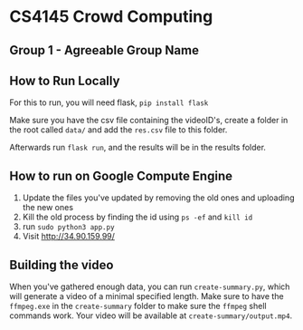 # CS4145 Crowd Computing
## Group 1 - Agreeable Group Name

## How to Run Locally
For this to run, you will need flask, `pip install flask`

Make sure you have the csv file containing the videoID's, create a folder in the root called `data/` and add the `res.csv` file to this folder.

Afterwards run `flask run`, and the results will be in the results folder.

## How to run on Google Compute Engine
1. Update the files you've updated by removing the old ones and uploading the new ones
2. Kill the old process by finding the id using `ps -ef` and `kill id`
3. run `sudo python3 app.py`
4. Visit http://34.90.159.99/

## Building the video
When you've gathered enough data, you can run `create-summary.py`, which will generate a video of a minimal specified length. Make sure to have the `ffmpeg.exe` in the `create-summary` folder to make sure the `ffmpeg` shell commands work. Your video will be available at `create-summary/output.mp4`.
